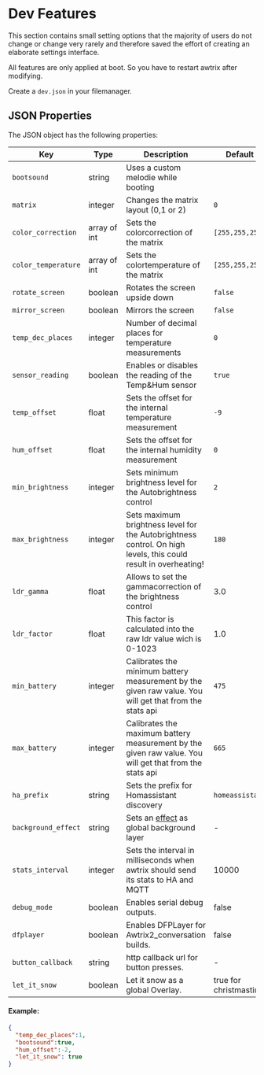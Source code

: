 # Dev Features

This section contains small setting options that the majority of users do not change or change very rarely and therefore saved the effort of creating an elaborate settings interface.

All features are only applied at boot. So you have to restart awtrix after modifying.   

Create a `dev.json` in your filemanager.

## JSON Properties

The JSON object has the following properties:

| Key | Type | Description | Default |
| --- | ---- | ----------- | ------- |
| `bootsound` | string | Uses a custom melodie while booting |  |
| `matrix` | integer | Changes the matrix layout (0,1 or 2) | `0` |
| `color_correction` | array of int | Sets the colorcorrection of the matrix | `[255,255,255]` |
| `color_temperature` | array of int | Sets the colortemperature of the matrix | `[255,255,255]` |
| `rotate_screen` | boolean | Rotates the screen upside down | `false` |
| `mirror_screen` | boolean | Mirrors the screen | `false` |
| `temp_dec_places` | integer | Number of decimal places for temperature measurements | `0` |
| `sensor_reading` | boolean | Enables or disables the reading of the Temp&Hum sensor | `true` |
| `temp_offset` | float | Sets the offset for the internal temperature measurement | `-9` |
| `hum_offset` | float | Sets the offset for the internal humidity measurement | `0` |
| `min_brightness` | integer | Sets minimum brightness level for the Autobrightness control | `2` |
| `max_brightness` | integer | Sets maximum brightness level for the Autobrightness control. On high levels, this could result in overheating! | `180` |
| `ldr_gamma` | float | Allows to set the gammacorrection of the brightness control | 3.0 |  
| `ldr_factor` | float | This factor is calculated into the raw ldr value wich is 0-1023 | 1.0 |  
| `min_battery` | integer | Calibrates the minimum battery measurement by the given raw value. You will get that from the stats api | `475` |
| `max_battery` | integer | Calibrates the maximum battery measurement by the given raw value. You will get that from the stats api | `665` |
| `ha_prefix` | string | Sets the prefix for Homassistant discovery | `homeassistant` |
| `background_effect` | string | Sets an [effect](https://blueforcer.github.io/awtrix-light/#/effects) as global background layer | - |
| `stats_interval` | integer | Sets the interval in milliseconds when awtrix should send its stats to HA and MQTT | 10000 |
| `debug_mode` | boolean | Enables serial debug outputs. | false |
| `dfplayer` | boolean | Enables DFPLayer for Awtrix2_conversation builds. | false |
| `button_callback` | string | http callback url for button presses. | - |
| `let_it_snow` | boolean | Let it snow as a global Overlay. | true for christmastime |


#### Example:
```json
{
  "temp_dec_places":1,
  "bootsound":true,
  "hum_offset":-2,
  "let_it_snow": true
}
```
